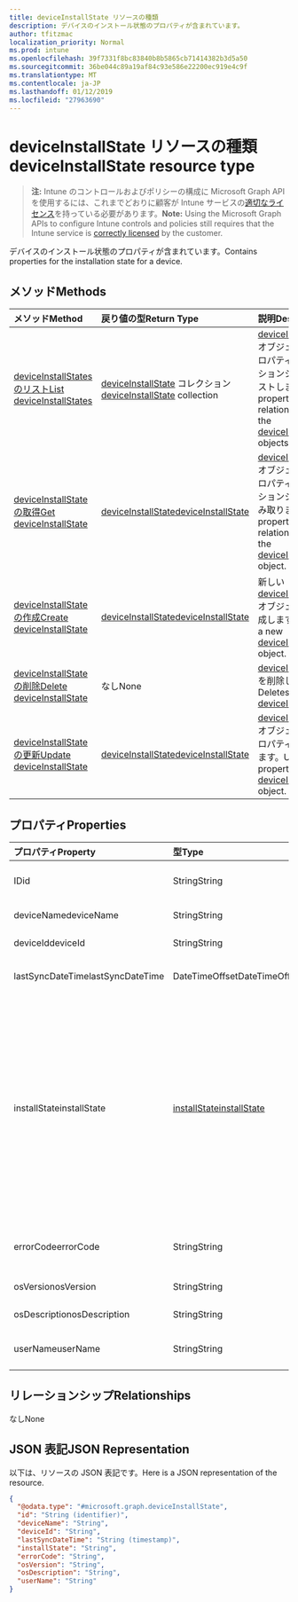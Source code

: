 ```yaml
---
title: deviceInstallState リソースの種類
description: デバイスのインストール状態のプロパティが含まれています。
author: tfitzmac
localization_priority: Normal
ms.prod: intune
ms.openlocfilehash: 39f7331f8bc83840b8b5865cb71414382b3d5a50
ms.sourcegitcommit: 36be044c89a19af84c93e586e22200ec919e4c9f
ms.translationtype: MT
ms.contentlocale: ja-JP
ms.lasthandoff: 01/12/2019
ms.locfileid: "27963690"
---
```

# <a name="deviceinstallstate-resource-type"></a><span data-ttu-id="6e776-103">deviceInstallState リソースの種類</span><span class="sxs-lookup"><span data-stu-id="6e776-103">deviceInstallState resource type</span></span>

> <span data-ttu-id="6e776-104">**注:** Intune のコントロールおよびポリシーの構成に Microsoft Graph API を使用するには、これまでどおりに顧客が Intune サービスの[適切なライセンス](https://go.microsoft.com/fwlink/?linkid=839381)を持っている必要があります。</span><span class="sxs-lookup"><span data-stu-id="6e776-104">**Note:** Using the Microsoft Graph APIs to configure Intune controls and policies still requires that the Intune service is [correctly licensed](https://go.microsoft.com/fwlink/?linkid=839381) by the customer.</span></span>

<span data-ttu-id="6e776-105">デバイスのインストール状態のプロパティが含まれています。</span><span class="sxs-lookup"><span data-stu-id="6e776-105">Contains properties for the installation state for a device.</span></span>
## <a name="methods"></a><span data-ttu-id="6e776-106">メソッド</span><span class="sxs-lookup"><span data-stu-id="6e776-106">Methods</span></span>
|<span data-ttu-id="6e776-107">メソッド</span><span class="sxs-lookup"><span data-stu-id="6e776-107">Method</span></span>|<span data-ttu-id="6e776-108">戻り値の型</span><span class="sxs-lookup"><span data-stu-id="6e776-108">Return Type</span></span>|<span data-ttu-id="6e776-109">説明</span><span class="sxs-lookup"><span data-stu-id="6e776-109">Description</span></span>|
|:---|:---|:---|
|[<span data-ttu-id="6e776-110">deviceInstallStates のリスト</span><span class="sxs-lookup"><span data-stu-id="6e776-110">List deviceInstallStates</span></span>](../api/intune-books-deviceinstallstate-list.md)|<span data-ttu-id="6e776-111">[deviceInstallState](../resources/intune-books-deviceinstallstate.md) コレクション</span><span class="sxs-lookup"><span data-stu-id="6e776-111">[deviceInstallState](../resources/intune-books-deviceinstallstate.md) collection</span></span>|<span data-ttu-id="6e776-112">[deviceInstallState](../resources/intune-books-deviceinstallstate.md) オブジェクトのプロパティとリレーションシップをリストします。</span><span class="sxs-lookup"><span data-stu-id="6e776-112">List properties and relationships of the [deviceInstallState](../resources/intune-books-deviceinstallstate.md) objects.</span></span>|
|[<span data-ttu-id="6e776-113">deviceInstallState の取得</span><span class="sxs-lookup"><span data-stu-id="6e776-113">Get deviceInstallState</span></span>](../api/intune-books-deviceinstallstate-get.md)|[<span data-ttu-id="6e776-114">deviceInstallState</span><span class="sxs-lookup"><span data-stu-id="6e776-114">deviceInstallState</span></span>](../resources/intune-books-deviceinstallstate.md)|<span data-ttu-id="6e776-115">[deviceInstallState](../resources/intune-books-deviceinstallstate.md) オブジェクトのプロパティとリレーションシップを読み取ります。</span><span class="sxs-lookup"><span data-stu-id="6e776-115">Read properties and relationships of the [deviceInstallState](../resources/intune-books-deviceinstallstate.md) object.</span></span>|
|[<span data-ttu-id="6e776-116">deviceInstallState の作成</span><span class="sxs-lookup"><span data-stu-id="6e776-116">Create deviceInstallState</span></span>](../api/intune-books-deviceinstallstate-create.md)|[<span data-ttu-id="6e776-117">deviceInstallState</span><span class="sxs-lookup"><span data-stu-id="6e776-117">deviceInstallState</span></span>](../resources/intune-books-deviceinstallstate.md)|<span data-ttu-id="6e776-118">新しい [deviceInstallState](../resources/intune-books-deviceinstallstate.md) オブジェクトを作成します。</span><span class="sxs-lookup"><span data-stu-id="6e776-118">Create a new [deviceInstallState](../resources/intune-books-deviceinstallstate.md) object.</span></span>|
|[<span data-ttu-id="6e776-119">deviceInstallState の削除</span><span class="sxs-lookup"><span data-stu-id="6e776-119">Delete deviceInstallState</span></span>](../api/intune-books-deviceinstallstate-delete.md)|<span data-ttu-id="6e776-120">なし</span><span class="sxs-lookup"><span data-stu-id="6e776-120">None</span></span>|<span data-ttu-id="6e776-121">[deviceInstallState](../resources/intune-books-deviceinstallstate.md) を削除します。</span><span class="sxs-lookup"><span data-stu-id="6e776-121">Deletes a [deviceInstallState](../resources/intune-books-deviceinstallstate.md).</span></span>|
|[<span data-ttu-id="6e776-122">deviceInstallState の更新</span><span class="sxs-lookup"><span data-stu-id="6e776-122">Update deviceInstallState</span></span>](../api/intune-books-deviceinstallstate-update.md)|[<span data-ttu-id="6e776-123">deviceInstallState</span><span class="sxs-lookup"><span data-stu-id="6e776-123">deviceInstallState</span></span>](../resources/intune-books-deviceinstallstate.md)|<span data-ttu-id="6e776-124">[deviceInstallState](../resources/intune-books-deviceinstallstate.md) オブジェクトのプロパティを更新します。</span><span class="sxs-lookup"><span data-stu-id="6e776-124">Update the properties of a [deviceInstallState](../resources/intune-books-deviceinstallstate.md) object.</span></span>|

## <a name="properties"></a><span data-ttu-id="6e776-125">プロパティ</span><span class="sxs-lookup"><span data-stu-id="6e776-125">Properties</span></span>
|<span data-ttu-id="6e776-126">プロパティ</span><span class="sxs-lookup"><span data-stu-id="6e776-126">Property</span></span>|<span data-ttu-id="6e776-127">型</span><span class="sxs-lookup"><span data-stu-id="6e776-127">Type</span></span>|<span data-ttu-id="6e776-128">説明</span><span class="sxs-lookup"><span data-stu-id="6e776-128">Description</span></span>|
|:---|:---|:---|
|<span data-ttu-id="6e776-129">ID</span><span class="sxs-lookup"><span data-stu-id="6e776-129">id</span></span>|<span data-ttu-id="6e776-130">String</span><span class="sxs-lookup"><span data-stu-id="6e776-130">String</span></span>|<span data-ttu-id="6e776-131">エンティティのキー。</span><span class="sxs-lookup"><span data-stu-id="6e776-131">Key of the entity.</span></span>|
|<span data-ttu-id="6e776-132">deviceName</span><span class="sxs-lookup"><span data-stu-id="6e776-132">deviceName</span></span>|<span data-ttu-id="6e776-133">String</span><span class="sxs-lookup"><span data-stu-id="6e776-133">String</span></span>|<span data-ttu-id="6e776-134">デバイス名。</span><span class="sxs-lookup"><span data-stu-id="6e776-134">Device name.</span></span>|
|<span data-ttu-id="6e776-135">deviceId</span><span class="sxs-lookup"><span data-stu-id="6e776-135">deviceId</span></span>|<span data-ttu-id="6e776-136">String</span><span class="sxs-lookup"><span data-stu-id="6e776-136">String</span></span>|<span data-ttu-id="6e776-137">デバイス ID。</span><span class="sxs-lookup"><span data-stu-id="6e776-137">Device Id.</span></span>|
|<span data-ttu-id="6e776-138">lastSyncDateTime</span><span class="sxs-lookup"><span data-stu-id="6e776-138">lastSyncDateTime</span></span>|<span data-ttu-id="6e776-139">DateTimeOffset</span><span class="sxs-lookup"><span data-stu-id="6e776-139">DateTimeOffset</span></span>|<span data-ttu-id="6e776-140">最後の同期日時。</span><span class="sxs-lookup"><span data-stu-id="6e776-140">Last sync date and time.</span></span>|
|<span data-ttu-id="6e776-141">installState</span><span class="sxs-lookup"><span data-stu-id="6e776-141">installState</span></span>|[<span data-ttu-id="6e776-142">installState</span><span class="sxs-lookup"><span data-stu-id="6e776-142">installState</span></span>](../resources/intune-books-installstate.md)|<span data-ttu-id="6e776-143">電子ブックのインストールの状態。</span><span class="sxs-lookup"><span data-stu-id="6e776-143">The install state of the eBook.</span></span> <span data-ttu-id="6e776-144">可能な値は、`notApplicable`、`installed`、`failed`、`notInstalled`、`uninstallFailed`、`unknown` です。</span><span class="sxs-lookup"><span data-stu-id="6e776-144">Possible values are: `notApplicable`, `installed`, `failed`, `notInstalled`, `uninstallFailed`, `unknown`.</span></span>|
|<span data-ttu-id="6e776-145">errorCode</span><span class="sxs-lookup"><span data-stu-id="6e776-145">errorCode</span></span>|<span data-ttu-id="6e776-146">String</span><span class="sxs-lookup"><span data-stu-id="6e776-146">String</span></span>|<span data-ttu-id="6e776-147">インストール失敗のエラー コード。</span><span class="sxs-lookup"><span data-stu-id="6e776-147">The error code for install failures.</span></span>|
|<span data-ttu-id="6e776-148">osVersion</span><span class="sxs-lookup"><span data-stu-id="6e776-148">osVersion</span></span>|<span data-ttu-id="6e776-149">String</span><span class="sxs-lookup"><span data-stu-id="6e776-149">String</span></span>|<span data-ttu-id="6e776-150">OS バージョン。</span><span class="sxs-lookup"><span data-stu-id="6e776-150">OS Version.</span></span>|
|<span data-ttu-id="6e776-151">osDescription</span><span class="sxs-lookup"><span data-stu-id="6e776-151">osDescription</span></span>|<span data-ttu-id="6e776-152">String</span><span class="sxs-lookup"><span data-stu-id="6e776-152">String</span></span>|<span data-ttu-id="6e776-153">OS の説明。</span><span class="sxs-lookup"><span data-stu-id="6e776-153">OS Description.</span></span>|
|<span data-ttu-id="6e776-154">userName</span><span class="sxs-lookup"><span data-stu-id="6e776-154">userName</span></span>|<span data-ttu-id="6e776-155">String</span><span class="sxs-lookup"><span data-stu-id="6e776-155">String</span></span>|<span data-ttu-id="6e776-156">デバイスのユーザー名です。</span><span class="sxs-lookup"><span data-stu-id="6e776-156">Device User Name.</span></span>|

## <a name="relationships"></a><span data-ttu-id="6e776-157">リレーションシップ</span><span class="sxs-lookup"><span data-stu-id="6e776-157">Relationships</span></span>
<span data-ttu-id="6e776-158">なし</span><span class="sxs-lookup"><span data-stu-id="6e776-158">None</span></span>
## <a name="json-representation"></a><span data-ttu-id="6e776-159">JSON 表記</span><span class="sxs-lookup"><span data-stu-id="6e776-159">JSON Representation</span></span>
<span data-ttu-id="6e776-160">以下は、リソースの JSON 表記です。</span><span class="sxs-lookup"><span data-stu-id="6e776-160">Here is a JSON representation of the resource.</span></span>
<!-- {
  "blockType": "resource",
  "keyProperty": "id",
  "@odata.type": "microsoft.graph.deviceInstallState"
}
-->
``` json
{
  "@odata.type": "#microsoft.graph.deviceInstallState",
  "id": "String (identifier)",
  "deviceName": "String",
  "deviceId": "String",
  "lastSyncDateTime": "String (timestamp)",
  "installState": "String",
  "errorCode": "String",
  "osVersion": "String",
  "osDescription": "String",
  "userName": "String"
}
```



